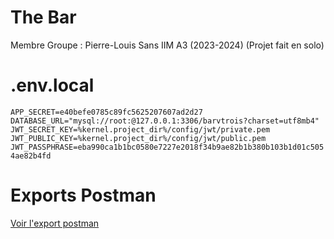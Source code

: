 # The Bar

Membre Groupe : Pierre-Louis Sans IIM A3 (2023-2024)
(Projet fait en solo)

# .env.local

`APP_SECRET=e40befe0785c89fc5625207607ad2d27
DATABASE_URL="mysql://root:@127.0.0.1:3306/barvtrois?charset=utf8mb4"
JWT_SECRET_KEY=%kernel.project_dir%/config/jwt/private.pem
JWT_PUBLIC_KEY=%kernel.project_dir%/config/jwt/public.pem
JWT_PASSPHRASE=eba990ca1b1bc0580e7227e2018f34b9ae82b1b380b103b1d01c5054ae82b4fd`

# Exports Postman

<a href="TheBar.postman_collection.json">Voir l'export postman<a>